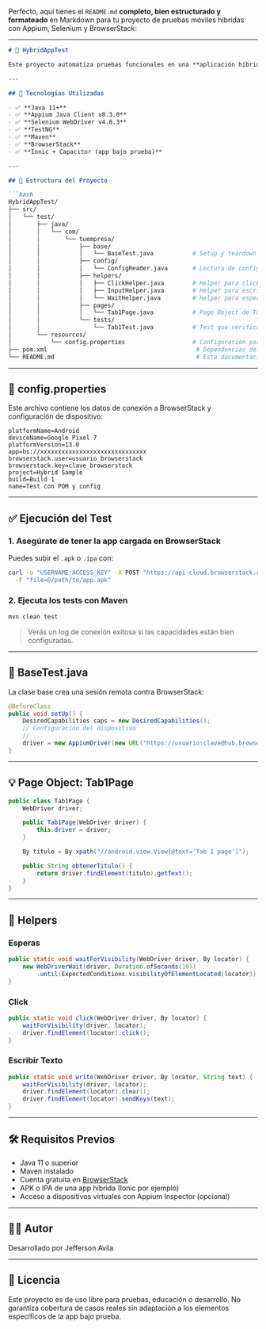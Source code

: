 Perfecto, aquí tienes el `README.md` **completo, bien estructurado y formateado** en Markdown para tu proyecto de pruebas móviles híbridas con Appium, Selenium y BrowserStack:

---

````markdown
# 📱 HybridAppTest

Este proyecto automatiza pruebas funcionales en una **aplicación híbrida desarrollada con Ionic**, usando **Appium + Selenium WebDriver + TestNG**, con ejecución en dispositivos reales mediante **BrowserStack**.

---

## 🚀 Tecnologías Utilizadas

- ✅ **Java 11+**
- ✅ **Appium Java Client v8.3.0**
- ✅ **Selenium WebDriver v4.8.3**
- ✅ **TestNG**
- ✅ **Maven**
- ✅ **BrowserStack**
- ✅ **Ionic + Capacitor (app bajo prueba)**

---

## 📂 Estructura del Proyecto

```bash
HybridAppTest/
├── src/
│   └── test/
│       ├── java/
│       │   └── com/
│       │       └── tuempresa/
│       │           ├── base/
│       │           │   └── BaseTest.java           # Setup y teardown (BrowserStack)
│       │           ├── config/
│       │           │   └── ConfigReader.java       # Lectura de config.properties
│       │           ├── helpers/
│       │           │   ├── ClickHelper.java        # Helper para clicks
│       │           │   ├── InputHelper.java        # Helper para escribir texto
│       │           │   └── WaitHelper.java         # Helper para esperas explícitas
│       │           ├── pages/
│       │           │   └── Tab1Page.java           # Page Object de Tab 1
│       │           └── tests/
│       │               └── Tab1Test.java           # Test que verifica Tab 1
│       └── resources/
│           └── config.properties                   # Configuración para BrowserStack
├── pom.xml                                          # Dependencias del proyecto
└── README.md                                        # Esta documentación
````

---

## 🔐 config.properties

Este archivo contiene los datos de conexión a BrowserStack y configuración de dispositivo:

```properties
platformName=Android
deviceName=Google Pixel 7
platformVersion=13.0
app=bs://xxxxxxxxxxxxxxxxxxxxxxxxxxxxxx
browserstack.user=usuario_browserstack
browserstack.key=clave_browserstack
project=Hybrid Sample
build=Build 1
name=Test con POM y config
```

---

## ✅ Ejecución del Test

### 1. Asegúrate de tener la app cargada en BrowserStack

Puedes subir el `.apk` o `.ipa` con:

```bash
curl -u "USERNAME:ACCESS_KEY" -X POST "https://api-cloud.browserstack.com/app-automate/upload" \
  -F "file=@/path/to/app.apk"
```

### 2. Ejecuta los tests con Maven

```bash
mvn clean test
```

> Verás un log de conexión exitosa si las capacidades están bien configuradas.

---

## 🧪 BaseTest.java

La clase base crea una sesión remota contra BrowserStack:

```java
@BeforeClass
public void setUp() {
    DesiredCapabilities caps = new DesiredCapabilities();
    // Configuración del dispositivo
    // ...
    driver = new AppiumDriver(new URL("https://usuario:clave@hub.browserstack.com/wd/hub"), caps);
}
```

---

## 💡 Page Object: Tab1Page

```java
public class Tab1Page {
    WebDriver driver;

    public Tab1Page(WebDriver driver) {
        this.driver = driver;
    }

    By titulo = By.xpath("//android.view.View[@text='Tab 1 page']");

    public String obtenerTitulo() {
        return driver.findElement(titulo).getText();
    }
}
```

---

## 🔄 Helpers

### Esperas

```java
public static void waitForVisibility(WebDriver driver, By locator) {
    new WebDriverWait(driver, Duration.ofSeconds(10))
        .until(ExpectedConditions.visibilityOfElementLocated(locator));
}
```

### Click

```java
public static void click(WebDriver driver, By locator) {
    waitForVisibility(driver, locator);
    driver.findElement(locator).click();
}
```

### Escribir Texto

```java
public static void write(WebDriver driver, By locator, String text) {
    waitForVisibility(driver, locator);
    driver.findElement(locator).clear();
    driver.findElement(locator).sendKeys(text);
}
```

---

## 🛠 Requisitos Previos

* Java 11 o superior
* Maven instalado
* Cuenta gratuita en [BrowserStack](https://www.browserstack.com/)
* APK o IPA de una app híbrida (Ionic por ejemplo)
* Acceso a dispositivos virtuales con Appium Inspector (opcional)

---

## 🧑‍💻 Autor

Desarrollado por Jefferson Avila

---

## 📄 Licencia

Este proyecto es de uso libre para pruebas, educación o desarrollo. No garantiza cobertura de casos reales sin adaptación a los elementos específicos de la app bajo prueba.


